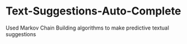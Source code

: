 # Text-Suggestions-Auto-Complete
Used Markov Chain Building algorithms to make predictive textual suggestions
